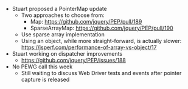 * Stuart proposed a PointerMap update
  * Two approaches to choose from:
    * Map: https://github.com/jquery/PEP/pull/189
    * SparseArrayMap: https://github.com/jquery/PEP/pull/190
  * Use sparse array implementation
  * Using an object, while more straight-forward, is actually slower: https://jsperf.com/performance-of-array-vs-object/17
* Stuart working on dispatcher improvements
  * https://github.com/jquery/PEP/issues/188
* No PEWG call this week
  * Still waiting to discuss Web Driver tests and events after pointer capture is released
